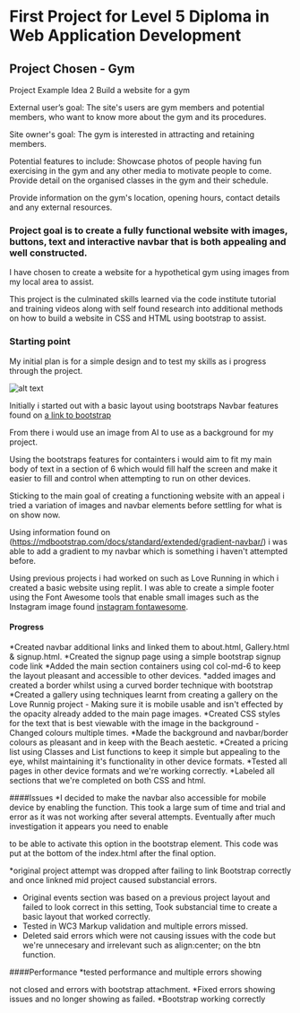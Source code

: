 # First Project for Level 5 Diploma in Web Application Development

## Project Chosen - Gym
Project Example Idea 2
Build a website for a gym

External user’s goal:
The site's users are gym members and potential members, who want to know more about the gym and its procedures.

Site owner's goal:
The gym is interested in attracting and retaining members.

Potential features to include:
Showcase photos of people having fun exercising in the gym and any other media to motivate people to come.
 Provide detail on the organised classes in the gym and their schedule.

Provide information on the gym's location, opening hours, contact details and any external resources.

### Project goal is to create a fully functional website with images, buttons, text and interactive navbar that is both appealing and well constructed.

I have chosen to create a website for a hypothetical gym using images from my local area to assist.

This project is the culminated skills learned via the code institute tutorial and training videos along with self found research into additional methods on how to build a website in CSS and HTML using bootstrap to assist.

### Starting point
My initial plan is for a simple design and to test my skills as i progress through the project.

![alt text](image.png)

Initially i started out with a basic layout using bootstraps Navbar features found on [a link to bootstrap](https://getbootstrap.com/docs/4.0/components/navbar/)

From there i would use an image from AI to use as a background for my project.

Using the bootstraps features for containters i would aim to fit my main body of text in a section of 6 which would fill half the screen and make it easier to fill and control when attempting to run on other devices.

Sticking to the main goal of creating a functioning website with an appeal i tried a variation of images and navbar elements before settling for what is on show now.

Using information found on (https://mdbootstrap.com/docs/standard/extended/gradient-navbar/) i was able to add a gradient to my navbar which is something i haven't attempted before.

Using previous projects i had worked on such as Love Running in which i created a basic website using replit. I was able to create a simple footer using the Font Awesome tools that enable small images such as the Instagram image found [instagram fontawesome](https://fontawesome.com/icons/instagram?f=brands&s=solid). 

#### Progress

*Created navbar additional links and linked them to about.html, Gallery.html & signup.html.
*Created the signup page using a simple bootstrap signup code link 
*Added the main section containers using col col-md-6 to keep the layout pleasant and accessible to other devices.
*added images and created a border whilst using a curved border technique with bootstrap
*Created a gallery using techniques learnt from creating a gallery on the Love Runnig project - Making sure it is mobile usable and isn't effected by the opacity already added to the main page images.
*Created CSS styles for the text that is best viewable with the image in the background - Changed colours multiple times.
*Made the background and navbar/border colours as pleasant and in keep with the Beach aestetic.
*Created a pricing list using Classes and List functions to keep it simple but appealing to the eye, whilst maintaining it's functionality in other device formats.
*Tested all pages in other device formats and we're working correctly.
*Labeled all sections that we're completed on both CSS and html.

####Issues
*I decided to make the navbar also accessible for mobile device by enabling the function. This took a large sum of time and trial and error as it was not working after several attempts.
Eventually after much investigation it appears you need to enable 
<script src="https://cdn.jsdelivr.net/npm/bootstrap@5.3.3/dist/js/bootstrap.bundle.min.js" integrity="sha384-YvpcrYf0tY3lHB60NNkmXc5s9fDVZLESaAA55NDzOxhy9GkcIdslK1eN7N6jIeHz" crossorigin="anonymous"></script> to be able to activate this option in the bootstrap element. This code was put at the bottom of the index.html after the final </body> option.
*original project attempt was dropped after failing to link Bootstrap correctly and once linkned mid project caused substancial errors.
* Original events section was based on a previous project layout and failed to look correct in this setting, Took substancial time to create a basic layout that worked correctly.
* Tested in WC3 Markup validation and multiple errors missed.
* Deleted said errors which were not causing issues with the code but we're unnecesary and irrelevant such as align:center; on the btn function. 

####Performance
*tested performance and multiple errors showing <div> not closed and errors with bootstrap attachment.
*Fixed errors showing <div> issues and no longer showing as failed.
*Bootstrap working correctly


